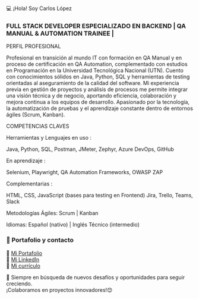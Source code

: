 💻 ¡Hola! Soy Carlos López 

### FULL STACK DEVELOPER ESPECIALIZADO EN BACKEND | QA MANUAL & AUTOMATION TRAINEE |

PERFIL PROFESIONAL

Profesional en transición al mundo IT con formación en QA Manual y en proceso de certificación en QA Automation,
complementado con estudios en Programación en la Universidad Tecnológica Nacional (UTN). Cuento con
conocimientos sólidos en Java, Python, SQL y herramientas de testing orientadas al aseguramiento de la calidad del
software. Mi experiencia previa en gestión de proyectos y análisis de procesos me permite integrar una visión técnica y
de negocio, aportando eficiencia, colaboración y mejora continua a los equipos de desarrollo.
Apasionado por la tecnología, la automatización de pruebas y el aprendizaje constante dentro de entornos ágiles
(Scrum, Kanban).

COMPETENCIAS CLAVES

Herramientas y Lenguajes en uso :

Java, Python, SQL, Postman, JMeter, Zephyr, Azure DevOps, GitHub

En aprendizaje :

Selenium, Playwright, QA Automation Frameworks, OWASP ZAP

Complementarias :

HTML, CSS, JavaScript (bases para testing en Frontend)
Jira, Trello, Teams, Slack

Metodologías Ágiles: Scrum | Kanban

Idiomas: Español (nativo) | Inglés Técnico (intermedio) 

### 📌 Portafolio y contacto   
🔗 [Mi Portafolio](https://portafolio-carlos-lopez.netlify.app/)  
🔗 [Mi LinkedIn](https://www.linkedin.com/in/carlos-lopez-marchan/)  
🔗 [Mi currículo](https://drive.google.com/file/d/1KCPzR_kYhgtKSoXcJXpHtMs50BhyexTJ/view?usp=sharing) 

🌱 Siempre en búsqueda de nuevos desafíos y oportunidades para seguir creciendo.  
¡Colaboramos en proyectos innovadores!😊
